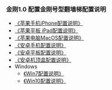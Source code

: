 ### 金刚1.0 配置金刚号型翻墙梯配置说明

- [《苹果手机iPhone配置说明》](https://a2zitpro.github.io/web/ios)
- [《苹果平板 iPad配置说明》](https://a2zitpro.github.io/web/ios)
- [ 《苹果电脑MacOS配置说明》]()
- [《安卓手机配置说明》]()
- [《安卓平板配置说明》]()
- [《安卓机顶盒配置说明》]()
- Windows<br>
  - [《Win7配置说明》]()
  - [《Win10配置说明》]()
